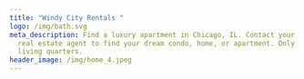 ```yaml
---
title: "Windy City Rentals "
logo: /img/bath.svg
meta_description: Find a luxury apartment in Chicago, IL. Contact your rental
  real estate agent to find your dream condo, home, or apartment. Only the best
  living quarters.
header_image: /img/home_4.jpeg
---
```

